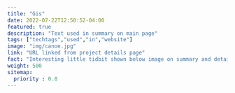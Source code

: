 ```yaml
---
title: "Gis"
date: 2022-07-22T12:50:52-04:00
featured: true
description: "Text used in summary on main page"
tags: ["techtags","used","in","website"]
image: "img/canoe.jpg"
link: "URL linked from project details page"
fact: "Interesting little tidbit shown below image on summary and detail page"
weight: 500
sitemap:
  priority : 0.8
---
```

